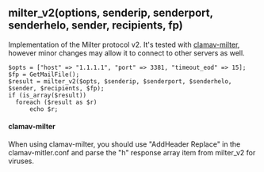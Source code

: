 ## milter_v2(options, senderip, senderport, senderhelo, sender, recipients, fp)

Implementation of the Milter protocol v2. It's tested with [clamav-milter](http://www.clamav.net/), however minor changes may allow it to connect to other servers as well.

```
$opts = ["host" => "1.1.1.1", "port" => 3381, "timeout_eod" => 15];
$fp = GetMailFile();
$result = milter_v2($opts, $senderip, $senderport, $senderhelo, $sender, $recipients, $fp);
if (is_array($result))
  foreach ($result as $r)
	  echo $r;
```

#### clamav-milter
When using clamav-milter, you should use "AddHeader Replace" in the clamav-mitler.conf and parse the "h" response array item from milter_v2 for viruses.
